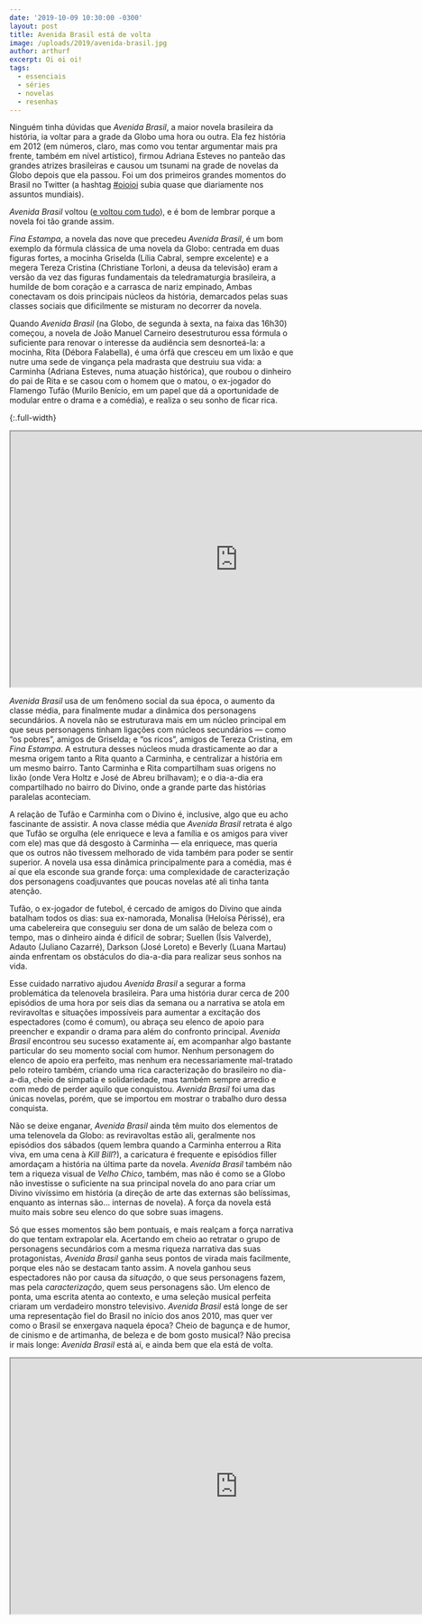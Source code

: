 ```yaml
---
date: '2019-10-09 10:30:00 -0300'
layout: post
title: Avenida Brasil está de volta
image: /uploads/2019/avenida-brasil.jpg
author: arthurf
excerpt: Oi oi oi!
tags:
  - essenciais
  - séries
  - novelas
  - resenhas
---
```


Ninguém tinha dúvidas que _Avenida Brasil_, a maior novela brasileira da história, ia voltar para a grade da Globo uma hora ou outra. Ela fez história em 2012 (em números, claro, mas como vou tentar argumentar mais pra frente, também em nível artístico), firmou Adriana Esteves no panteão das grandes atrizes brasileiras e causou um tsunami na grade de novelas da Globo depois que ela passou. Foi um dos primeiros grandes momentos do Brasil no Twitter (a hashtag [#oioioi](https://twitter.com/hashtag/oioioi) subia quase que diariamente nos assuntos mundiais).

_Avenida Brasil_ voltou ([e voltou com tudo](https://noticiasdatv.uol.com.br/noticia/audiencias/arrebatadora-avenida-brasil-tem-melhor-estreia-de-reprise-de-novela-em-20-anos-29989)), e é bom de lembrar porque a novela foi tão grande assim.

_Fina Estampa_, a novela das nove que precedeu _Avenida Brasil_, é um bom exemplo da fórmula clássica de uma novela da Globo: centrada em duas figuras fortes, a mocinha Griselda (Lília Cabral, sempre excelente) e a megera Tereza Cristina (Christiane Torloni, a deusa da televisão) eram a versão da vez das figuras fundamentais da teledramaturgia brasileira, a humilde de bom coração e a carrasca de nariz empinado, Ambas conectavam os dois principais núcleos da história, demarcados pelas suas classes sociais que dificilmente se misturam no decorrer da novela.

Quando _Avenida Brasil_ (na Globo, de segunda à sexta, na faixa das 16h30) começou, a novela de João Manuel Carneiro desestruturou essa fórmula o suficiente para renovar o interesse da audiência sem desnorteá-la: a mocinha, Rita (Débora Falabella), é uma órfã que cresceu em um lixão e que nutre uma sede de vingança pela madrasta que destruiu sua vida: a Carminha (Adriana Esteves, numa atuação histórica), que roubou o dinheiro do pai de Rita e se casou com o homem que o matou, o ex-jogador do Flamengo Tufão (Murilo Benício, em um papel que dá a oportunidade de modular entre o drama e a comédia), e realiza o seu sonho de ficar rica.

{:.full-width}
<iframe width="806" height="453" src="https://www.youtube-nocookie.com/embed/QlZqAnUHTI8"  allow="accelerometer; autoplay; encrypted-media; gyroscope; picture-in-picture" allowfullscreen></iframe>

_Avenida Brasil_ usa de um fenômeno social da sua época, o aumento da classe média, para finalmente mudar a dinâmica dos personagens secundários. A novela não se estruturava mais em um núcleo principal em que seus personagens tinham ligações com núcleos secundários — como “os pobres”, amigos de Griselda; e “os ricos”, amigos de Tereza Cristina, em _Fina Estampa_. A estrutura desses núcleos muda drasticamente ao dar a mesma origem tanto a Rita quanto a Carminha, e centralizar a história em um mesmo bairro. Tanto Carminha e Rita compartilham suas origens no lixão (onde Vera Holtz e José de Abreu brilhavam); e o dia-a-dia era compartilhado no bairro do Divino, onde a grande parte das histórias paralelas aconteciam.

A relação de Tufão e Carminha com o Divino é, inclusive, algo que eu acho fascinante de assistir. A nova classe média que _Avenida Brasil_ retrata é algo que Tufão se orgulha (ele enriquece e leva a família e os amigos para viver com ele) mas que dá desgosto à Carminha — ela enriquece, mas queria que os outros não tivessem melhorado de vida também para poder se sentir superior. A novela usa essa dinâmica principalmente para a comédia, mas é aí que ela esconde sua grande força: uma complexidade de caracterização dos personagens coadjuvantes que poucas novelas até ali tinha tanta atenção.

Tufão, o ex-jogador de futebol,  é cercado de amigos do Divino que ainda batalham todos os dias: sua ex-namorada, Monalisa (Heloísa Périssé), era uma cabelereira que conseguiu ser dona de um salão de beleza com o tempo, mas o dinheiro ainda é difícil de sobrar; Suellen (Ísis Valverde), Adauto (Juliano Cazarré), Darkson (José Loreto) e Beverly (Luana Martau) ainda enfrentam os obstáculos do dia-a-dia para realizar seus sonhos na vida.

Esse cuidado narrativo ajudou _Avenida Brasil_ a segurar a forma problemática da telenovela brasileira. Para uma história durar cerca de 200 episódios de uma hora por seis dias da semana ou a narrativa se atola em reviravoltas e situações impossíveis para aumentar a excitação dos espectadores (como é comum), ou abraça seu elenco de apoio para preencher e expandir o drama para além do confronto principal. _Avenida Brasil_ encontrou seu sucesso exatamente aí, em acompanhar algo bastante particular do seu momento social com humor. Nenhum personagem do elenco de apoio era perfeito, mas nenhum era necessariamente mal-tratado pelo roteiro também, criando uma rica caracterização do brasileiro no dia-a-dia, cheio de simpatia e solidariedade, mas também sempre arredio e com medo de perder aquilo que conquistou. _Avenida Brasil_ foi uma das únicas novelas, porém, que se importou em mostrar o trabalho duro dessa conquista.

Não se deixe enganar, _Avenida Brasil_ ainda têm muito dos elementos de uma telenovela da Globo: as reviravoltas estão ali, geralmente nos episódios dos sábados (quem lembra quando a Carminha enterrou a Rita viva, em uma cena à _Kill Bill_?), a caricatura é frequente e episódios filler amordaçam a história na última parte da novela. _Avenida Brasil_ também não tem a riqueza visual de _Velho Chico_, também, mas não é como se a Globo não investisse o suficiente na sua principal novela do ano para criar um Divino vivíssimo em história (a direção de arte das externas são belíssimas, enquanto as internas são… internas de novela). A força da novela está muito mais sobre seu elenco do que sobre suas imagens.

Só que esses momentos são bem pontuais, e mais realçam a força narrativa do que tentam extrapolar ela. Acertando em cheio ao retratar o grupo de personagens secundários com a mesma riqueza narrativa das suas protagonistas, _Avenida Brasil_ ganha seus pontos de virada mais facilmente, porque eles não se destacam tanto assim. A novela ganhou seus espectadores não por causa da _situação_, o que seus personagens fazem, mas pela _caracterização_, quem seus personagens são. Um elenco de ponta, uma escrita atenta ao contexto, e uma seleção musical perfeita criaram um verdadeiro monstro televisivo. _Avenida Brasil_ está longe de ser uma representação fiel do Brasil no início dos anos 2010, mas quer ver como o Brasil se enxergava naquela época? Cheio de bagunça e de humor, de cinismo e de artimanha, de beleza e de bom gosto musical? Não precisa ir mais longe: _Avenida Brasil_ está aí, e ainda bem que ela está de volta.

<iframe width="806" height="453" src="https://www.youtube-nocookie.com/embed/bQSrfw_6z4E?t=11"  allow="accelerometer; autoplay; encrypted-media; gyroscope; picture-in-picture" allowfullscreen></iframe>
